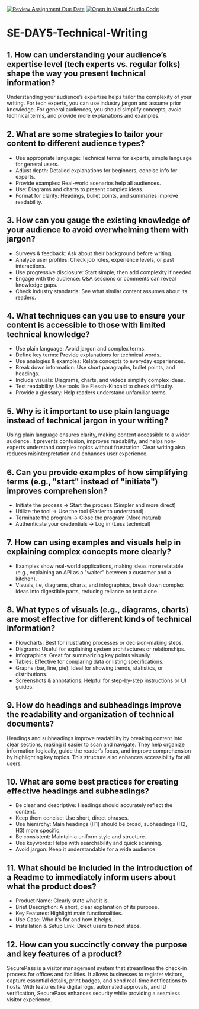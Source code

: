 [![Review Assignment Due Date](https://classroom.github.com/assets/deadline-readme-button-22041afd0340ce965d47ae6ef1cefeee28c7c493a6346c4f15d667ab976d596c.svg)](https://classroom.github.com/a/zsAR-pyY)
[![Open in Visual Studio Code](https://classroom.github.com/assets/open-in-vscode-2e0aaae1b6195c2367325f4f02e2d04e9abb55f0b24a779b69b11b9e10269abc.svg)](https://classroom.github.com/online_ide?assignment_repo_id=18911358&assignment_repo_type=AssignmentRepo)
# SE-DAY5-Technical-Writing

## 1. How can understanding your audience’s expertise level (tech experts vs. regular folks) shape the way you present technical information?
Understanding your audience’s expertise helps tailor the complexity of your writing. For tech experts, you can use industry jargon and assume prior knowledge. For general audiences, you should simplify concepts, avoid technical terms, and provide more explanations and examples.

## 2. What are some strategies to tailor your content to different audience types?
- Use appropriate language: Technical terms for experts, simple language for general users.  
- Adjust depth: Detailed explanations for beginners, concise info for experts.  
- Provide examples: Real-world scenarios help all audiences.  
- Use: Diagrams and charts to present complex ideas.
- Format for clarity: Headings, bullet points, and summaries improve readability.

## 3. How can you gauge the existing knowledge of your audience to avoid overwhelming them with jargon?
- Surveys & feedback: Ask about their background before writing.
- Analyze user profiles: Check job roles, experience levels, or past interactions.
- Use progressive disclosure: Start simple, then add complexity if needed.
- Engage with the audience: Q&A sessions or comments can reveal knowledge gaps.
- Check industry standards: See what similar content assumes about its readers.

## 4. What techniques can you use to ensure your content is accessible to those with limited technical knowledge?
- Use plain language: Avoid jargon and complex terms.
- Define key terms: Provide explanations for technical words.
- Use analogies & examples: Relate concepts to everyday experiences.
- Break down information: Use short paragraphs, bullet points, and headings.
- Include visuals: Diagrams, charts, and videos simplify complex ideas.
- Test readability: Use tools like Flesch-Kincaid to check difficulty.
- Provide a glossary: Help readers understand unfamiliar terms.

## 5. Why is it important to use plain language instead of technical jargon in your writing?
Using plain language ensures clarity, making content accessible to a wider audience. It prevents confusion, improves readability, and helps non-experts understand complex topics without frustration. Clear writing also reduces misinterpretation and enhances user experience.

## 6. Can you provide examples of how simplifying terms (e.g., "start" instead of "initiate") improves comprehension?
- Initiate the process -> Start the process (Simpler and more direct)
- Utilize the tool -> Use the tool (Easier to understand)
- Terminate the program -> Close the program (More natural)
- Authenticate your credentials -> Log in (Less technical)

## 7. How can using examples and visuals help in explaining complex concepts more clearly?
- Examples show real-world applications, making ideas more relatable (e.g., explaining an API as a "waiter" between a customer and a kitchen).
- Visuals, i.e, diagrams, charts, and infographics, break down complex ideas into digestible parts, reducing reliance on text alone

## 8. What types of visuals (e.g., diagrams, charts) are most effective for different kinds of technical information?
- Flowcharts: Best for illustrating processes or decision-making steps.
- Diagrams: Useful for explaining system architectures or relationships.
- Infographics: Great for summarizing key points visually.
- Tables: Effective for comparing data or listing specifications.
- Graphs (bar, line, pie): Ideal for showing trends, statistics, or distributions.
- Screenshots & annotations: Helpful for step-by-step instructions or UI guides.

## 9. How do headings and subheadings improve the readability and organization of technical documents?
Headings and subheadings improve readability by breaking content into clear sections, making it easier to scan and navigate. They help organize information logically, guide the reader’s focus, and improve comprehension by highlighting key topics. This structure also enhances accessibility for all users.

## 10. What are some best practices for creating effective headings and subheadings?
- Be clear and descriptive: Headings should accurately reflect the content.
- Keep them concise: Use short, direct phrases.
- Use hierarchy: Main headings (H1) should be broad, subheadings (H2, H3) more specific.
- Be consistent: Maintain a uniform style and structure.
- Use keywords: Helps with searchability and quick scanning.
- Avoid jargon: Keep it understandable for a wide audience.

## 11. What should be included in the introduction of a Readme to immediately inform users about what the product does?
- Product Name: Clearly state what it is.
- Brief Description: A short, clear explanation of its purpose.
- Key Features: Highlight main functionalities.
- Use Case: Who it’s for and how it helps.
- Installation & Setup Link: Direct users to next steps.

## 12. How can you succinctly convey the purpose and key features of a product?
SecurePass is a visitor management system that streamlines the check-in process for offices and facilities. It allows businesses to register visitors, capture essential details, print badges, and send real-time notifications to hosts. With features like digital logs, automated approvals, and ID verification, SecurePass enhances security while providing a seamless visitor experience.
